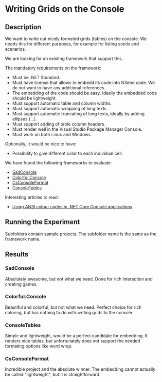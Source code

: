 # Writing Grids on the Console

## Description

We want to write out nicely formated grids (tables) on the console. We needs this for different purposes, for example for listing seeds and scenarios.

We are looking for an existing framework that support this.

The mandatory requirements on the framework:

- Must be .NET Standard.
- Must have license that allows to embedd its code into NSeed code. We do not want to have any additional references.
- The embedding of the code should be easy. Ideally the embedded code should be lightweight.
- Must support automatic table and column widths.
- Must support automatic wrapping of long texts.
- Must support automatic truncating of long texts, ideally by adding ellipses (...).
- Must support adding of table column headers.
- Must render well in the Visual Studio Package Manager Console.
- Must work on both Linux and Windows.

Optionally, it would be nice to have:

- Possibility to give different color to each individual cell.

We have found the following frameworks to evaluate:

- [SadConsole](https://github.com/SadConsole/SadConsole)
- [Colorful.Console](https://github.com/tomakita/Colorful.Console)
- [CsConsoleFormat](https://github.com/Athari/CsConsoleFormat)
- [ConsoleTables](https://github.com/khalidabuhakmeh/ConsoleTables)

Interesting articles to read:

- [Using ANSI colour codes in .NET Core Console applications](https://www.jerriepelser.com/blog/using-ansi-color-codes-in-net-console-apps/)

## Running the Experiment

Subfolders contain sample projects. The subfolder name is the same as the framework name.

## Results

### SadConsole

Absolutely awesome, but not what we need. Done for rich interaction and creating games.

### Colorful.Console

Beautiful and colorful, but not what we need. Perfect choice for rich coloring, but has nothing to do with writing grids to the console.

### ConsoleTables

Simple and lightweight, would be a perfect candidate for embedding. It renders nice tables, but unfortunately does not support the needed formating options like word wrap.

### CsConsoleFormat

Incredible project and the absolute winner. The embedding cannot actually be called "lightweight", but it is straightforward.